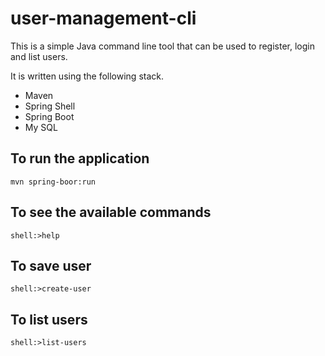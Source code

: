 # user-management-cli
This is a simple Java command line tool that can be used to register, login and list users.

It is written using the following stack.
- Maven
- Spring Shell
- Spring Boot
- My SQL

## To run the application

`mvn spring-boor:run`

## To see the available commands

`shell:>help`

## To save user

`shell:>create-user`

## To list users

`shell:>list-users`
